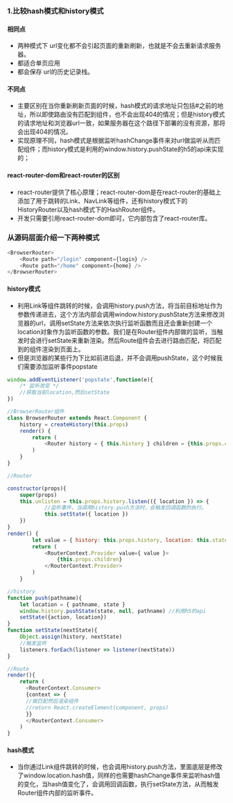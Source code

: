 ### 1.比较hash模式和history模式

#### 相同点

- 两种模式下 url变化都不会引起页面的重新刷新，也就是不会去重新请求服务器。
- 都适合单页应用
- 都会保存 url的历史记录栈。

#### 不同点

- 主要区别在当你重新刷新页面的时候，hash模式的请求地址只包括#之前的地址，所以即使路由没有匹配到组件，也不会出现404的情况；但是history模式的请求地址和浏览器url一致，如果服务器在这个路径下部署的没有资源，那将会出现404的情况。
- 实现原理不同，hash模式是根据监听hashChange事件来对url做监听从而匹配组件；而history模式是利用的window.history.pushState的h5的api来实现的；

#### react-router-dom和react-router的区别

- react-router提供了核心原理；react-router-dom是在react-router的基础上添加了用于跳转的Link、NavLink等组件，还有history模式下的HistoryRouter以及hash模式下的HashRouter组件。
- 开发只需要引用react-router-dom即可，它内部包含了react-router库。

### 从源码层面介绍一下两种模式

```js
<BrowserRouter>
    <Route path="/login" component={login} />
    <Route path="/home" component={home} />
</BrowserRouter>
```
#### history模式

- 利用Link等组件跳转的时候，会调用history.push方法，将当前目标地址作为参数传递进去，这个方法内部会调用window.history.pushState方法来修改浏览器的url，调用setState方法来依次执行监听函数而且还会重新创建一个location对象作为监听函数的参数。我们是在Router组件内部做的监听，当触发时会进行setState来重新渲染。然后Route组件会去进行路由匹配，将匹配到的组件渲染到页面上。
- 但是浏览器的某些行为下比如前进后退，并不会调用pushState，这个时候我们需要添加监听事件popstate
```js
window.addEventListener('popstate',function(e){
    /* 监听改变 */
    //获取当前location,然后setState
})
```

```js
//BrowserRouter组件
class BrowserRouter extends React.Component {
    history = createHistory(this.props)
    render() {
        return (
            <Router history = { this.history } children = {this.props.children}/>
        )
    }
}
```
```js
//Router

constructor(props){
    super(props)
    this.unlisten = this.props.history.listen(({ location }) => {
            //监听事件，当调用history.push方法时，会触发回调函数的执行。
            this.setState({ location })
    })
}
render() {
        let value = { history: this.props.history, location: this.state.location }
        return (
            <RouterContext.Provider value={ value }>
                {this.props.children}
            </RouterContext.Provider>
        )
    }
```
```js
//history
function push(pathname){
    let location = { pathname, state }
    window.history.pushState(state, null, pathname) //利用h5的api
    setState({action, location})
}
function setState(nextState){
    Object.assign(history, nextState)
    //触发监听
    listeners.forEach(listener => listener(nextState))
}
```
```js
//Route
render(){
    return (
      <RouterContext.Consumer>
      {context => {
      //做匹配然后渲染组件
      //return React.createElement(component, props)
      }}
      </RouterContext.Consumer>
    )
}
```
#### hash模式

- 当你通过Link组件跳转的时候，也会调用history.push方法，里面底层是修改了window.location.hash值，同样的也需要hashChange事件来监听hash值的变化，当hash值变化了，会调用回调函数，执行setState方法，从而触发Router组件内部的监听事件。
